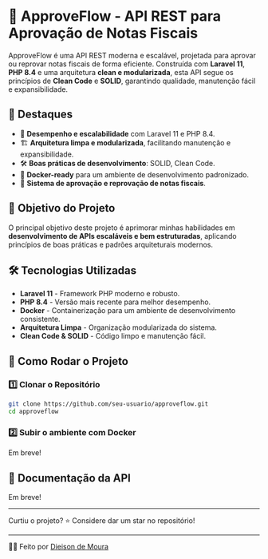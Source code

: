 # 🚀 ApproveFlow - API REST para Aprovação de Notas Fiscais

ApproveFlow é uma API REST moderna e escalável, projetada para aprovar ou reprovar notas fiscais de forma eficiente. Construída com **Laravel 11**, **PHP 8.4** e uma arquitetura **clean e modularizada**, esta API segue os princípios de **Clean Code** e **SOLID**, garantindo qualidade, manutenção fácil e expansibilidade.

## 🌟 Destaques
- 🚀 **Desempenho e escalabilidade** com Laravel 11 e PHP 8.4.
- 🏗️ **Arquitetura limpa e modularizada**, facilitando manutenção e expansibilidade.
- 🛠 **Boas práticas de desenvolvimento**: SOLID, Clean Code.
- 🐳 **Docker-ready** para um ambiente de desenvolvimento padronizado.
- 🔄 **Sistema de aprovação e reprovação de notas fiscais**.

## 🎯 Objetivo do Projeto
O principal objetivo deste projeto é aprimorar minhas habilidades em **desenvolvimento de APIs escaláveis e bem estruturadas**, aplicando princípios de boas práticas e padrões arquiteturais modernos.

## 🛠 Tecnologias Utilizadas
- **Laravel 11** - Framework PHP moderno e robusto.
- **PHP 8.4** - Versão mais recente para melhor desempenho.
- **Docker** - Containerização para um ambiente de desenvolvimento consistente.
- **Arquitetura Limpa** - Organização modularizada do sistema.
- **Clean Code & SOLID** - Código limpo e manutenção fácil.

## 🚀 Como Rodar o Projeto

### 1️⃣ Clonar o Repositório
```bash
git clone https://github.com/seu-usuario/approveflow.git
cd approveflow
```

### 2️⃣ Subir o ambiente com Docker
Em breve!

## 📖 Documentação da API
Em breve!

---

Curtiu o projeto? ⭐ Considere dar um star no repositório!

---

👨‍💻 Feito por [Dieison de Moura](https://github.com/dieison-de-moura)

